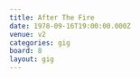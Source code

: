 ```yaml
---
title: After The Fire
date: 1978-09-16T19:00:00.000Z
venue: v2
categories: gig
board: 8
layout: gig
---
```

